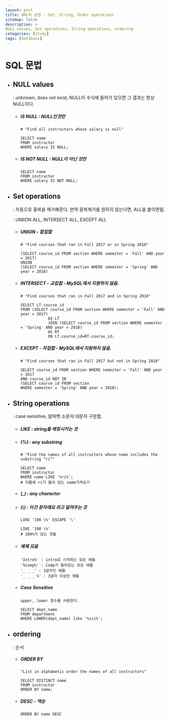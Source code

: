 ```yaml
---
layout: post
title: DML의 문법 - Set, String, Order operations
sitemap: false
description: > 
NULL values, Set operations, String operations, ordering
categories: [study]
tags: [database]
---
```


# SQL 문법 

- ## NULL values

  : unknown, does not exist, NULL이 수식에 들어가 있으면 그 결과는 항상 NULL이다. 

  - ##### IS NULL : NULL인것만

    ~~~mysql
    # "Find all instructors whose salary is null"
    
    SELECT name
    FROM instructor
    WHERE salary IS NULL;
    ~~~

  - ##### IS NOT NULL : NULL이 아닌 것만

    ~~~mysql
    SELECT name
    FROM instructor
    WHERE salary IS NOT NULL;
    ~~~

- ## Set operations

  : 자동으로 중복을 제거해준다. 만약 중복제거를 원하지 않는다면, ALL을 붙이면됨. 

  : UNIION ALL, INTERSECT ALL, EXCEPT ALL 

  - ##### UNION - 합집합 

    ~~~mysql
    # "Find courses that ran in Fall 2017 or in Spring 2018"
    
    (SELECT course_id FROM section WHERE semester = 'Fall' AND year = 2017)
    UNION
    (SELECT course_id FROM section WHERE semester = 'Spring' AND year = 2018)
    ~~~

  - ##### INTERSECT - 교집합 - MySQL에서 지원하지 않음. 

    ~~~mysql
    # "Find courses that ran in Fall 2017 and in Spring 2018"
    
    SELECT LT.course_id
    FROM (SELECT course_id FROM section WHERE semester = 'Fall' AND year = 2017)
    			AS LT
    			JOIN (SELECT course_id FROM section WHERE semester = 'Spring' AND year = 2018) 
                AS RT
    			ON LT.course_id=RT.course_id;
    ~~~

  - ##### EXCEPT - 차집합 - MySQL에서 지원하지 않음. 

    ~~~mysql
    # "Find courses that ran in Fall 2017 but not in Spring 2018"
    
    SELECT course_id FROM section WHERE semester = 'Fall' AND year = 2017
    AND course_id NOT IN
    (SELECT course_id FROM section
    WHERE semester = 'Spring' AND year = 2018);
    ~~~

- ## String operations

  : case sensitive, 알파벳 소문자 대문자 구분함. 

  - ##### LIKE : string을 매칭시키는 것 

  - ##### (%) : any substring

    ~~~mysql
    # "Find the names of all instructors whose name includes the substring “ri”"
    
    SELECT name
    FROM instructor
    WHERE name LIKE '%ri%';
    # 이름에 ri가 들어 있는 name가져오기 
    ~~~

  - ##### (_) : any character

  - ##### (\\) : 이건 문자에요 라고 알려주는 것

    ~~~mysql
    LIKE '100 \%' ESCAPE '\'
    
    LIKE '100 \%'
    # 100%가 있는 것들 
    ~~~

  - ##### 예제 모음 

    ~~~
    'Intro%' : intro로 시작하는 모든 애들 
    '%Comp%' : Comp가 들어있는 모든 애들
    '_ _ _' : 3글자인 애들
    '_ _ _ %' : 3글자 이상인 애들 
    ~~~

  - ##### Case Sensitive

    ~~~
    upper, lower 함수를 사용한다. 
    ~~~

    ~~~mysql
    SELECT dept_name 
    FROM department 
    WHERE LOWER(dept_name) like '%sci%';
    ~~~

- ## ordering

    : 순서 

  - ##### ORDER BY 

    ~~~mysql
    "List in alphabetic order the names of all instructors"
    
    SELECT DISTINCT name
    FROM instructor
    ORDER BY name;
    ~~~

  - ##### DESC - 역순 

    ~~~mysql
    ORDER BY name DESC
    ~~~

